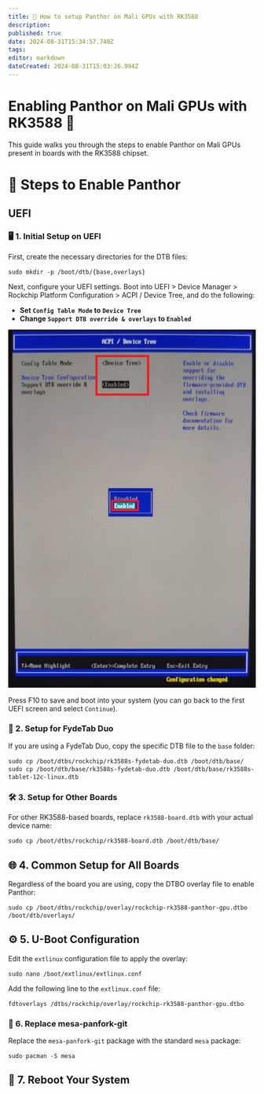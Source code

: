 ```yaml
---
title: 🐾 How to setup Panthor on Mali GPUs with RK3588
description: 
published: true
date: 2024-08-31T15:34:57.748Z
tags: 
editor: markdown
dateCreated: 2024-08-31T15:03:26.994Z
---
```


# Enabling Panthor on Mali GPUs with RK3588 🚀

This guide walks you through the steps to enable Panthor on Mali GPUs present in boards with the RK3588 chipset.

# 🔧 Steps to Enable Panthor 

## UEFI
### 🖥️ 1. Initial Setup on UEFI 

First, create the necessary directories for the DTB files:

```
sudo mkdir -p /boot/dtb/{base,overlays}
```

Next, configure your UEFI settings. Boot into UEFI > Device Manager > Rockchip Platform Configuration > ACPI / Device Tree, and do the following:

- **Set `Config Table Mode` to `Device Tree`**
- **Change `Support DTB override & overlays` to `Enabled`**

![](/panthor/enable_tree_dtb_in_uefi.jpg)

Press F10 to save and boot into your system (you can go back to the first UEFI screen and select `Continue`).



### 📱 2. Setup for FydeTab Duo 
If you are using a FydeTab Duo, copy the specific DTB file to the `base` folder:

```
sudo cp /boot/dtbs/rockchip/rk3588s-fydetab-duo.dtb /boot/dtb/base/
sudo cp /boot/dtb/base/rk3588s-fydetab-duo.dtb /boot/dtb/base/rk3588s-tablet-12c-linux.dtb
```

### 🛠️ 3. Setup for Other Boards 

For other RK3588-based boards, replace `rk3588-board.dtb` with your actual device name:

``` 
sudo cp /boot/dtbs/rockchip/rk3588-board.dtb /boot/dtb/base/
```

## 🌐 4. Common Setup for All Boards 

Regardless of the board you are using, copy the DTBO overlay file to enable Panthor:

``` 
sudo cp /boot/dtbs/rockchip/overlay/rockchip-rk3588-panthor-gpu.dtbo /boot/dtb/overlays/
```

## ⚙️ 5. U-Boot Configuration 

Edit the `extlinux` configuration file to apply the overlay:

```  
sudo nano /boot/extlinux/extlinux.conf
``` 

Add the following line to the `extlinux.conf` file:

```  
fdtoverlays /dtbs/rockchip/overlay/rockchip-rk3588-panthor-gpu.dtbo
``` 
### 🔄 6. Replace mesa-panfork-git 

Replace the `mesa-panfork-git` package with the standard `mesa` package:

```  
sudo pacman -S mesa
``` 

## 🔁 7. Reboot Your System 
